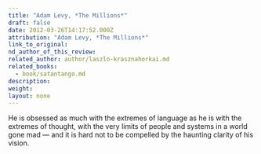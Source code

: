 ```yaml
---
title: "Adam Levy, *The Millions*"
draft: false
date: 2012-03-26T14:17:52.000Z
attribution: "Adam Levy, *The Millions*"
link_to_original:
nd_author_of_this_review:
related_author: author/laszlo-krasznahorkai.md
related_books:
  - book/satantango.md
description:
weight:
layout: none
---
```

He is obsessed as much with the extremes of language as he is with the extremes of thought, with the very limits of people and systems in a world gone mad — and it is hard not to be compelled by the haunting clarity of his vision.

